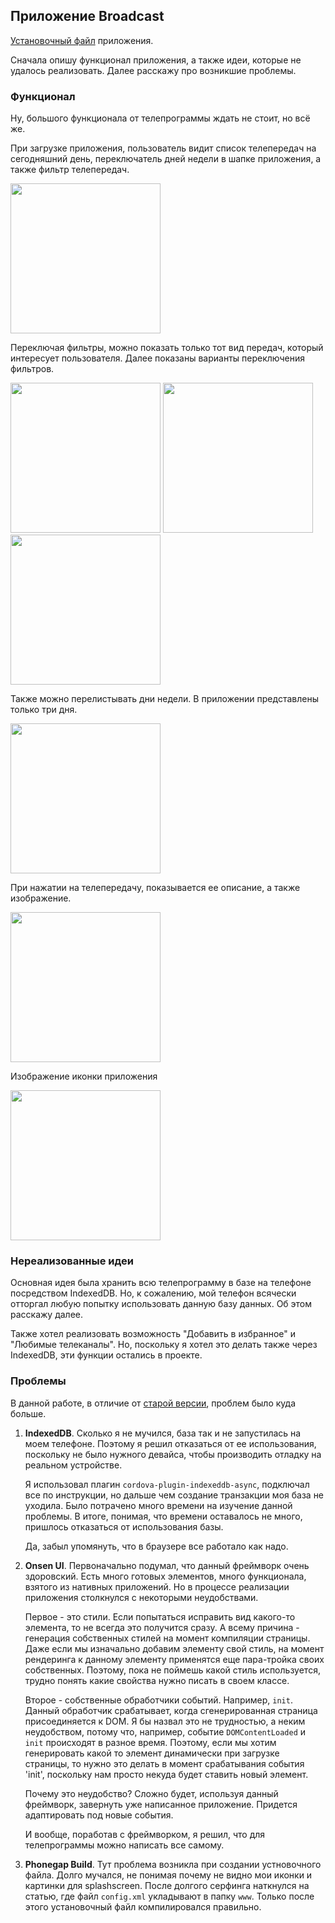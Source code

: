 ## Приложение Broadcast

[Установочный файл](https://github.com/artemluchin/broadcastNewApp/releases) приложения.

Сначала опишу функционал приложения, а также идеи, которые не удалось реализовать.
Далее расскажу про возникшие проблемы.

### Функционал

Ну, большого функционала от телепрограммы ждать не стоит, но всё же.

При загрузке приложения, пользователь видит список телепередач на сегодняшний день,
переключатель дней недели в шапке приложения, а также фильтр телепередач.

<img src="https://github.com/artemluchin/broadcastNewApp/blob/master/screenshots/mainView.png" width="240"/>

Переключая фильтры, можно показать только тот вид передач, который интересует
пользователя. Далее показаны варианты переключения фильтров.

<img src="https://github.com/artemluchin/broadcastNewApp/blob/master/screenshots/moviesFilter.png" width="240"/>

<img src="https://github.com/artemluchin/broadcastNewApp/blob/master/screenshots/seriesFilter.png" width="240"/>

<img src="https://github.com/artemluchin/broadcastNewApp/blob/master/screenshots/newsFilter.png" width="240"/>

Также можно перелистывать дни недели. В приложении представлены только три дня.

<img src="https://github.com/artemluchin/broadcastNewApp/blob/master/screenshots/anotherDay.png" width="240"/>

При нажатии на телепередачу, показывается ее описание, а также изображение.

<img src="https://github.com/artemluchin/broadcastNewApp/blob/master/screenshots/description.png" width="240"/>

Изображение иконки приложения

<img src="https://github.com/artemluchin/broadcastNewApp/blob/master/screenshots/iconView.png" width="240"/>

### Нереализованные идеи

Основная идея была хранить всю телепрограмму в базе на телефоне посредством IndexedDB. Но, к сожалению,
мой телефон всячески отторгал любую попытку использовать данную базу данных. Об этом расскажу далее.

Также хотел реализовать возможность "Добавить в избранное" и "Любимые телеканалы". Но, поскольку
я хотел это делать также через IndexedDB, эти функции остались в проекте.


### Проблемы

В данной работе, в отличие от [старой версии](https://github.com/artemluchin/broadcastOldApp), проблем было куда больше.

1. **IndexedDB**. Сколько я не мучился, база так и не запустилась на моем телефоне. Поэтому
   я решил отказаться от ее использования, поскольку не было нужного девайса, чтобы
   производить отладку на реальном устройстве.
   
   Я использовал плагин `cordova-plugin-indexeddb-async`, подключал все по инструкции, но
   дальше чем создание транзакции моя база не уходила. Было потрачено много времени на
   изучение данной проблемы. В итоге, понимая, что времени оставалось не много, пришлось
   отказаться от использования базы.

   Да, забыл упомянуть, что в браузере все работало как надо.
   
2. **Onsen UI**. Первоначально подумал, что данный фреймворк очень здоровский. Есть много
   готовых элементов, много функционала, взятого из нативных приложений. Но в процессе
   реализации приложения столкнулся с некоторыми неудобствами.

   Первое - это стили. Если попытаться исправить вид какого-то элемента, то не всегда это
   получится сразу. А всему причина - генерация собственных стилей на момент компиляции
   страницы. Даже если мы изначально добавим элементу свой стиль, на момент рендеринга
   к данному элементу применятся еще пара-тройка своих собственных. Поэтому, пока не
   поймешь какой стиль используется, трудно понять какие свойства нужно писать в своем классе.
   
   Второе - собственные обработчики событий. Например, `init`. Данный обработчик срабатывает,
   когда сгенерированная страница присоединяется к DOM. Я бы назвал это не трудностью, а
   неким неудобством, потому что, например, событие `DOMContentLoaded` и `init` происходят в разное время.
   Поэтому, если мы хотим генерировать какой то элемент динамически при загрузке страницы, то
   нужно это делать в момент срабатывания события 'init', поскольку нам просто некуда будет
   ставить новый элемент.
   
   Почему это неудобство? Сложно будет, используя данный фреймворк, завернуть уже написанное
   приложение. Придется адаптировать под новые события.
   
   И вообще, поработав с фреймворком, я решил, что для телепрограммы можно написать все самому.
   
3. **Phonegap Build**. Тут проблема возникла при создании устновочного файла. Долго мучался, не понимая
   почему не видно мои иконки и картинки для splashscreen. После долгого серфинга наткнулся на статью, где
   файл `config.xml` укладывают в папку `www`. Только после этого установочный файл компилировался правильно.
